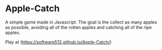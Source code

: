 # Apple-Catch
A simple game made in Javascript. The goal is the collect as many apples as possible, avoiding all of the rotten apples and catching all of the ripe apples.

Play at (https://software512.github.io/Apple-Catch/)

